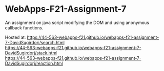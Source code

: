 # WebApps-F21-Assignment-7
An assignment on java script modifying the DOM and using anonymous callback functions.

Hosted at: 
https://44-563-webapps-f21.github.io/webapps-f21-assignment-7-DavidSugirdorj/search.html <br>
https://44-563-webapps-f21.github.io/webapps-f21-assignment-7-DavidSugirdorj/stack.html <br>
https://44-563-webapps-f21.github.io/webapps-f21-assignment-7-DavidSugirdorj/reaction.html <br>
